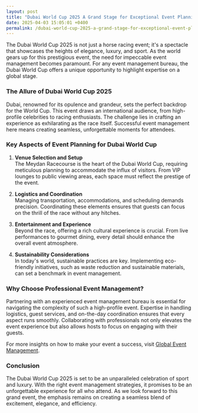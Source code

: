 ```yaml
---
layout: post
title: "Dubai World Cup 2025 A Grand Stage for Exceptional Event Planning"
date: 2025-04-03 15:05:01 +0400
permalink: /dubai-world-cup-2025-a-grand-stage-for-exceptional-event-planning/
---
```



The Dubai World Cup 2025 is not just a horse racing event; it's a spectacle that showcases the heights of elegance, luxury, and sport. As the world gears up for this prestigious event, the need for impeccable event management becomes paramount. For any event management bureau, the Dubai World Cup offers a unique opportunity to highlight expertise on a global stage.

### The Allure of Dubai World Cup 2025

Dubai, renowned for its opulence and grandeur, sets the perfect backdrop for the World Cup. This event draws an international audience, from high-profile celebrities to racing enthusiasts. The challenge lies in crafting an experience as exhilarating as the race itself. Successful event management here means creating seamless, unforgettable moments for attendees.

### Key Aspects of Event Planning for Dubai World Cup

1. **Venue Selection and Setup**  
   The Meydan Racecourse is the heart of the Dubai World Cup, requiring meticulous planning to accommodate the influx of visitors. From VIP lounges to public viewing areas, each space must reflect the prestige of the event.

2. **Logistics and Coordination**  
   Managing transportation, accommodations, and scheduling demands precision. Coordinating these elements ensures that guests can focus on the thrill of the race without any hitches.

3. **Entertainment and Experience**  
   Beyond the race, offering a rich cultural experience is crucial. From live performances to gourmet dining, every detail should enhance the overall event atmosphere.

4. **Sustainability Considerations**  
   In today's world, sustainable practices are key. Implementing eco-friendly initiatives, such as waste reduction and sustainable materials, can set a benchmark in event management.

### Why Choose Professional Event Management?

Partnering with an experienced event management bureau is essential for navigating the complexity of such a high-profile event. Expertise in handling logistics, guest services, and on-the-day coordination ensures that every aspect runs smoothly. Collaborating with professionals not only elevates the event experience but also allows hosts to focus on engaging with their guests.

For more insights on how to make your event a success, visit [Global Event Management](https://geventm.com/).

### Conclusion

The Dubai World Cup 2025 is set to be an unparalleled celebration of sport and luxury. With the right event management strategies, it promises to be an unforgettable experience for all who attend. As we look forward to this grand event, the emphasis remains on creating a seamless blend of excitement, elegance, and efficiency.